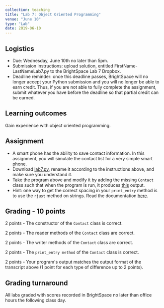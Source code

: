 ```yaml
---
collection: teaching
title: "Lab 7: Object Oriented Programming"
venue: "June 10"
type: "Lab"
date: 2019-06-10
---
```


## Logistics
* Due: Wednesday, June 10th no later than 5pm.
* Submission instructions: upload solution,
entitled FirstName-LastNameLab7.py
to the BrightSpace Lab 7 Dropbox.
* Deadline reminder: once this deadline passes, BrightSpace will no longer accept your Python
submission and you will no longer be able to earn credit. Thus, if you are not able to fully
complete the assignment, submit whatever you have before the deadline so that partial credit can be earned.

## Learning outcomes
Gain experience with object oriented programming.

## Assignment
* A smart phone has the ability to save contact information.
In this assignment, you will simulate the contact list for a
very simple smart phone.
* Download [lab7.py](https://lgw2.github.io/teaching/csci127-summer-2020/labs/lab7.py), rename it according to the instructions above,
and make sure you understand it.
* Take the program above and modify it by adding the missing
`Contact` class such that when the program is run, it produces
[this](https://lgw2.github.io/teaching/csci127-summer-2020/labs/lab7_output.txt)
output.
* Hint: one way to get the correct spacing in your `print_entry` method is to
	use the `rjust` method on strings. Read the documentation
	[here](https://docs.python.org/3/library/stdtypes.html#str.rjust).

## Grading - 10 points
2 points - The constructor of the `Contact` class is correct.

2 points - The reader methods of the `Contact` class are correct.

2 points - The writer methods of the `Contact` class are correct.

2 points - The `print_entry method` of the `Contact` class is correct.

2 points - Your program's output matches the output format of the transcript above (1 point for each type of difference up to 2 points).

## Grading turnaround
All labs graded with scores recorded in BrightSpace no later than office hours the following class day.
